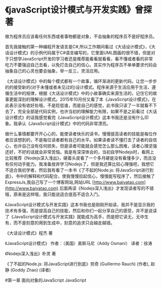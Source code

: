 《javaScript设计模式与开发实践》曾探 著
========================
做为程序员应该看任何东西或者事物都是对象，不会抽象的程序员不是好程序员。

首先我接触的第一种编程开发语言是C#,所以工作期间看过《大话设计模式》，《大话设计模式》的示例代码属于C#语言编写的，它里面UML图画的很不错，但是对于只想学JavaScript开发的学习者还是推荐能看看就看看，看不懂或者看的非常吃力不要强迫自己去看，以免打击自己的信心。其实作为程序员不单单要求代码会抽象自己的心灵也要会抽象，举一反三，灵活应用。

《大话设计模式》中的每个模式都有一个故事，循环渐进的更新代码，让您一步步的的接受新的(对于未懂或者未见过的)设计模式。程序来源于生活应用于生活，遵循生活中的规律，根据《大话设计模式》中的小故事确实来源生活的，记住它的故事更能深刻的理解设计模式。2015年10月份又看了本《JavaScript设计模式》，在此表示没有收好处哦，不是贬低谁，而是自己的感觉，此书我只读了一半就看不下去了，完全全部是代码实例，也许当初的理解能力有限，如果不是之前看过《大话设计模式》的话我感觉看完《JavaScript设计模式》这本书我还是没有什么印象。我承认《JavaScript设计模式》中的代码非常漂亮。

做什么事情都要开开心心的，能使读者快乐的读书，慢慢提高读者的技能是每位作者应该想到的，不是每位读者都有自己的水平。如果读者读不懂打击了读者的自信心，也许自己没有任何损失，但是读者可能就会感觉怎么那么困难，读者心理坚强还好，不好的话就会非常苦恼。我是有深深体会的，当初自学Nodejs时，看网上比较推荐《Nodejs深入浅出》，硬着头皮看了一个多月硬是没有看懂多少，而且没有任何动手能力。我准备放弃学习Nodejs了，但是我还算比较心理强吧，我想它不适合我初学者，然后我有看了一本书《了不起的Node.js: 将JavaScript进行到底》，书中的解释和代码配合，使我慢慢拾起信心，慢慢能写程序了，然后接触了ExpressJs,我自己写了一个博客网站,网站URL [http://www.baiyatao.com](http://www.baiyatao.com)  后面再读《Nodejs深入浅出》才发现读者写的不错哦，原来是这样哦，我只能说适合提高不适合入门。

《JavaScript设计模式与开发实践》这本书我也是刚刚开始读，我并不是显示我的技术有多强，而是提高自己的技能，然后和你们一起分享自己的感受，并不是说读了《JavaScript设计模式与开发实践》就能成为高手，而是把它读无，无中生有，而不是刻意的用到生成中，刻意的追求只会越走越错。


《大话设计模式》程杰 著

《JavaScript设计模式》 作者：（美国）奥斯马尼（Addy Osmani） 译者：徐涛

《Nodejs深入浅出》朴灵 著

《了不起的Node.js: 将JavaScript进行到底》劳奇 (Guillermo Rauch) (作者), 赵静 (Goddy Zhao) (译者)

#第一章  面向对象的JavaScript
JavaScript